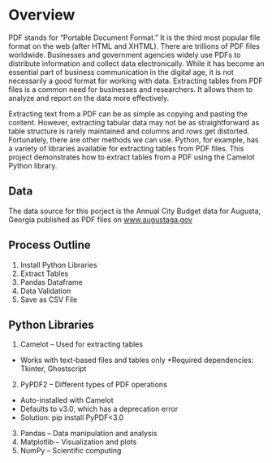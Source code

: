 # Overview
PDF stands for “Portable Document Format.” It is the third most popular file format on the web (after HTML and XHTML). There are trillions of PDF files worldwide. Businesses and government agencies widely use PDFs to distribute information and collect data electronically. While it has become an essential part of business communication in the digital age, it is not necessarily a good format for working with data. Extracting tables from PDF files is a common need for businesses and researchers. It allows them to analyze and report on the data more effectively.

Extracting text from a PDF can be as simple as copying and pasting the content. However, extracting tabular data may not be as straightforward as table structure is rarely maintained and columns and rows get distorted. Fortunately, there are other methods we can use. Python, for example, has a variety of libraries available for extracting tables from PDF files. This project demonstrates how to extract tables from a PDF using the Camelot Python library.
## Data
The data source for this porject is the Annual City Budget data for Augusta, Georgia published as PDF files on www.augustaga.gov
## Process Outline
1. Install Python Libraries
2. Extract Tables
3. Pandas Dataframe
4. Data Validation
5. Save as CSV File
## Python Libraries
1. Camelot – Used for extracting tables
  * Works with text-based files and tables only
  *Required dependencies: Tkinter, Ghostscript
2. PyPDF2 – Different types of PDF operations
  * Auto-installed with Camelot
  * Defaults to v3.0, which has a deprecation error
  * Solution: pip install PyPDF<3.0
3. Pandas – Data manipulation and analysis
4. Matplotlib – Visualization and plots
5. NumPy – Scientific computing
